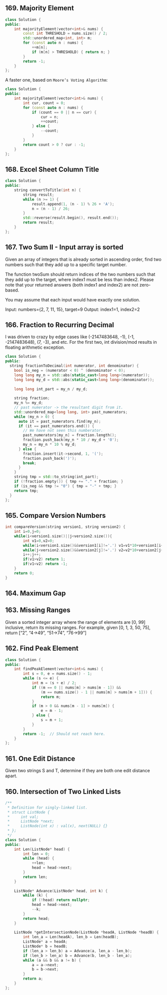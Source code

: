 ## 169. Majority Element 

```cpp
class Solution {
public:
    int majorityElement(vector<int>& nums) {
        const int THRESHOLD = nums.size() / 2;
        std::unordered_map<int, int> m;
        for (const auto n : nums) {
            ++m[n];
            if (m[n] > THRESHOLD) { return n; }
        }
        return -1;
    }
};
```

A faster one, based on `Moore’s Voting Algorithm`:

```cpp
class Solution {
public:
    int majorityElement(vector<int>& nums) {
        int cur, count = 0;
        for (const auto n : nums) {
            if (count == 0 || n == cur) {
                cur = n;
                ++count;
            } else {
                --count;
            }
        }
        return count > 0 ? cur : -1;
    }
};
```

## 168. Excel Sheet Column Title 

```cpp
class Solution {
public:
    string convertToTitle(int n) {
        string result;
        while (n >= 1) {
            result.append(1, (n - 1) % 26 + 'A');
            n = (n - 1) / 26;
        }
        std::reverse(result.begin(), result.end());
        return result;
    }
};
```

## 167. Two Sum II - Input array is sorted 

Given an array of integers that is already sorted in ascending order, find two numbers such that they add up to a specific target number.

The function twoSum should return indices of the two numbers such that they add up to the target, where index1 must be less than index2. Please note that your returned answers (both index1 and index2) are not zero-based.

You may assume that each input would have exactly one solution.

Input: numbers={2, 7, 11, 15}, target=9
Output: index1=1, index2=2

## 166. Fraction to Recurring Decimal

I was driven to crazy by edge cases like (-2147483648, -1),
(-1, -2147483648), (7, -3), and etc. For the first two, int division/mod
results in floating arithmetic exception.

```cpp
class Solution {
public:
  string fractionToDecimal(int numerator, int denominator) {
    bool is_neg = (numerator < 0) ^ (denominator < 0);
    long long my_n = std::abs(static_cast<long long>(numerator));
    long long my_d = std::abs(static_cast<long long>(denominator));
    
    long long int_part = my_n / my_d;
    
    string fraction;
    my_n %= my_d;
    // past numerator -> the resultant digit from it.
    std::unordered_map<long long, int> past_numerators;
    while (my_n > 0) {
      auto it = past_numerators.find(my_n);
      if (it == past_numerators.end()) {
        // We have not seen this numberator.
        past_numerators[my_n] = fraction.length();
        fraction.push_back(my_n * 10 / my_d + '0');
        my_n = my_n * 10 % my_d;
      } else {
        fraction.insert(it->second, 1, '(');
        fraction.push_back(')');
        break;
      }
    }
    string tmp = std::to_string(int_part);
    if (!fraction.empty()) { tmp += "." + fraction; }
    if (is_neg && tmp != "0") { tmp = "-" + tmp; }
    return tmp;
  }
};
```
## 165. Compare Version Numbers

```cpp
int compareVersion(string version1, string version2) {
    int i=0,j=0;
    while(i<version1.size()||j<version2.size()){
        int v1=0,v2=0;
        while(i<version1.size()&&version1[i]!='.') v1=v1*10+version1[i++]-'0';
        while(j<version2.size()&&version2[j]!='.') v2=v2*10+version2[j++]-'0';
        i++;j++;
        if(v1>v2) return 1;
        if(v1<v2) return -1;
    }
    return 0;
}
```

## 164. Maximum Gap
## 163. Missing Ranges 

Given a sorted integer array where the range of elements are [0, 99] inclusive, return its missing ranges.
For example, given [0, 1, 3, 50, 75], return [“2”, “4->49”, “51->74”, “76->99”]

## 162. Find Peak Element

```cpp
class Solution {
public:
    int findPeakElement(vector<int>& nums) {
        int s = 0, e = nums.size() - 1;
        while (s <= e) {
            int m = (s + e) / 2;
            if ((m == 0 || nums[m] > nums[m - 1]) &&
                (m == nums.size() - 1 || nums[m] > nums[m + 1])) {
                return m;
            }
            if (m > 0 && nums[m - 1] > nums[m]) {
                e = m - 1;
            } else {
                s = m + 1;
            }
        }
        return -1;  // Should not reach here.
    }
};
```

## 161. One Edit Distance  

Given two strings S and T, determine if they are both one edit distance apart.

## 160. Intersection of Two Linked Lists 

```cpp
/**
 * Definition for singly-linked list.
 * struct ListNode {
 *     int val;
 *     ListNode *next;
 *     ListNode(int x) : val(x), next(NULL) {}
 * };
 */
class Solution {
public:
    int Len(ListNode* head) {
        int len = 0;
        while (head) {
            ++len;
            head = head->next;
        }
        return len;
    }
    
    ListNode* Advance(ListNode* head, int k) {
        while (k) {
            if (!head) return nullptr;
            head = head->next;
            --k;
        }
        return head;
    }
    
    ListNode *getIntersectionNode(ListNode *headA, ListNode *headB) {
        int len_a = Len(headA), len_b = Len(headB);
        ListNode* a = headA;
        ListNode* b = headB;
        if (len_a > len_b) a = Advance(a, len_a - len_b);
        if (len_b > len_a) b = Advance(b, len_b - len_a);
        while (a && b && a != b) {
            a = a->next;
            b = b->next;
        }
        return a;
    }
};
```
